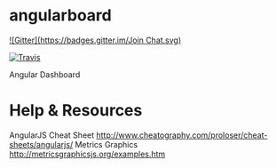 angularboard
============
[![Gitter](https://badges.gitter.im/Join Chat.svg)](https://gitter.im/angularboard/angularboard?utm_source=badge&utm_medium=badge&utm_campaign=pr-badge&utm_content=badge)

[![Travis](https://travis-ci.org/angularboard/angularboard.svg)](https://travis-ci.org/angularboard/angularboard)

Angular Dashboard

Help & Resources
================

AngularJS Cheat Sheet http://www.cheatography.com/proloser/cheat-sheets/angularjs/
Metrics Graphics http://metricsgraphicsjs.org/examples.htm
